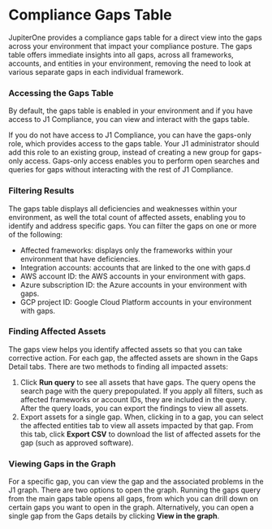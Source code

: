 # Compliance Gaps Table

JupiterOne provides a compliance gaps table for a direct view into the gaps across your environment that impact your compliance posture. The gaps table offers immediate insights into all gaps, across all frameworks, accounts, and entities in your environment, removing the need to look at various separate gaps in each individual framework. 

### Accessing the Gaps Table

By default, the gaps table is enabled in your environment and if you have access to J1 Compliance, you can view and interact with the gaps table. 

If you do not have access to J1 Compliance, you can have the gaps-only role, which provides access to the gaps table. Your J1 administrator should add this role to an existing group, instead of creating a new group for gaps-only access. Gaps-only access enables you to perform open searches and queries for gaps without  interacting with the rest of J1 Compliance. 

### **Filtering Results**

The gaps table displays all deficiencies and weaknesses within your environment, as well the total count of affected assets, enabling you to identify and address specific gaps. You can filter the gaps on one or more of the following:

- Affected frameworks: displays only the frameworks within your environment that have deficiencies.
- Integration accounts: accounts that are linked to the one with gaps.d
- AWS account ID: the AWS accounts in your environment with gaps. 
- Azure subscription ID: the Azure accounts in your environment with gaps. 
- GCP project ID: Google Cloud Platform accounts in your environment with gaps.

### **Finding Affected Assets**

The gaps view helps you identify affected assets so that you can take corrective action. For each gap, the affected assets are shown in the Gaps Detail tabs. There are two methods to finding all impacted assets: 

1. Click **Run query** to see all assets that have gaps. The query opens the search page with the query prepopulated. If you apply all filters, such as affected frameworks or account IDs, they are included in the query. After the query loads, you can export the findings to view all assets. 
2. Export assets for a single gap. When, clicking in to a gap, you can select the affected entities tab to view all assets impacted by that gap. From this tab, click **Export CSV** to download the list of affected assets for the gap (such as approved software). 

### Viewing Gaps in the Graph

For a specific gap, you can view the gap and the associated problems in the J1 graph. There are two options to open the graph. Running the gaps query from the main gaps table opens all gaps, from which you can drill down on certain gaps you want to open in the graph. Alternatively, you can open a single gap from the Gaps details by clicking **View in the graph**. 